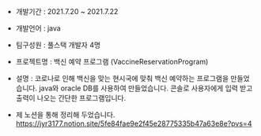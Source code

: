 * 개발기간 : 2021.7.20 ~ 2021.7.22
* 개발언어 : java
* 팀구성원 : 풀스택 개발자 4명

* 프로젝트명 : 백신 예약 프로그램 (VaccineReservationProgram)
* 설명 :
  코로나로 인해 백신을 맞는 현시국에 맞춰 백신 예약하는 프로그램을 만들었습니다.
  java와 oracle DB를 사용하여 만들었습니다.
  콘솔로 사용자에게 입력 받고 출력이 나오는 간단한 프로그램입니다.

* 제 노션을 통해 정리해 두었습니다.
  https://jyr3177.notion.site/5fe84fae9e2f45e28775335b47a63e8e?pvs=4
